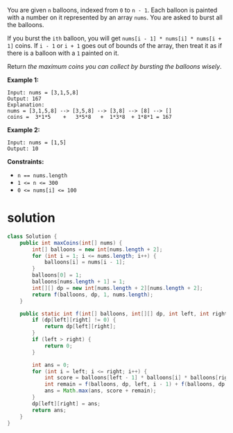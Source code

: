 You are given `n` balloons, indexed from `0` to `n - 1`. Each balloon is painted with a number on it represented by an array `nums`. You are asked to burst all the balloons.

If you burst the `ith` balloon, you will get `nums[i - 1] * nums[i] * nums[i + 1]` coins. If `i - 1` or `i + 1` goes out of bounds of the array, then treat it as if there is a balloon with a `1` painted on it.

Return *the maximum coins you can collect by bursting the balloons wisely*.

 

**Example 1:**

```
Input: nums = [3,1,5,8]
Output: 167
Explanation:
nums = [3,1,5,8] --> [3,5,8] --> [3,8] --> [8] --> []
coins =  3*1*5    +   3*5*8   +  1*3*8  + 1*8*1 = 167
```

**Example 2:**

```
Input: nums = [1,5]
Output: 10
```

 

**Constraints:**

- `n == nums.length`
- `1 <= n <= 300`
- `0 <= nums[i] <= 100`

# solution

```java
class Solution {
    public int maxCoins(int[] nums) {
        int[] balloons = new int[nums.length + 2];
        for (int i = 1; i <= nums.length; i++) {
            balloons[i] = nums[i - 1];
        }
        balloons[0] = 1;
        balloons[nums.length + 1] = 1;
        int[][] dp = new int[nums.length + 2][nums.length + 2];
        return f(balloons, dp, 1, nums.length);
    }

    public static int f(int[] balloons, int[][] dp, int left, int right) {
        if (dp[left][right] != 0) {
            return dp[left][right];
        }
        if (left > right) {
            return 0;
        }

        int ans = 0;
        for (int i = left; i <= right; i++) {
            int score = balloons[left - 1] * balloons[i] * balloons[right + 1];
            int remain = f(balloons, dp, left, i - 1) + f(balloons, dp, i + 1, right);
            ans = Math.max(ans, score + remain);
        }
        dp[left][right] = ans;
        return ans;
    }
}
```

